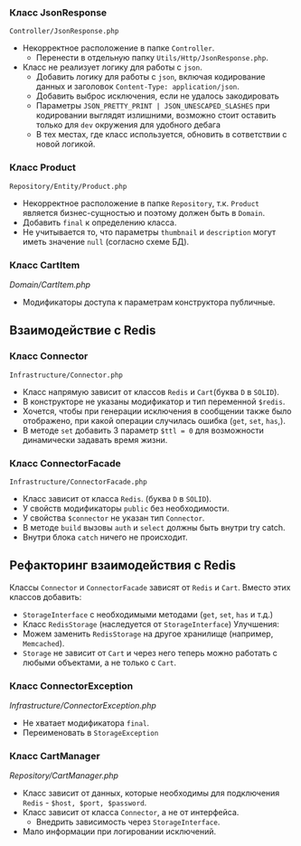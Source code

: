 ### Класс JsonResponse 
`Controller/JsonResponse.php`
- Некорректное расположение в папке `Controller`. 
  - Перенести в отдельную папку `Utils/Http/JsonResponse.php`.
- Класс не реализует логику для работы с `json`.
  - Добавить логику для работы с `json`, включая кодирование данных и заголовок `Content-Type: application/json`. 
  - Добавить выброс исключения, если не удалось закодировать
  - Параметры `JSON_PRETTY_PRINT | JSON_UNESCAPED_SLASHES` при кодировании выглядят излишними, возможно стоит оставить только для `dev` окружения для удобного дебага
  - В тех местах, где класс используется, обновить в сответствии с новой логикой.
  
### Класс Product 
`Repository/Entity/Product.php`
- Некорректное расположение в папке `Repository`, т.к. `Product` является бизнес-сущностью и поэтому должен быть в `Domain`.
- Добавить `final` к определению класса.
- Не учитывается то, что параметры `thumbnail` и `description` могут иметь значение `null` (согласно схеме БД).

### Класс CartItem
*Domain/CartItem.php*
- Модификаторы доступа к параметрам конструктора публичные.

## Взаимодействие с Redis
### Класс Connector
`Infrastructure/Connector.php`
- Класс напрямую зависит от классов `Redis` и `Cart`(буква `D` в `SOLID`).
- В конструкторе не указаны модификатор и тип переменной `$redis`.
- Хочется, чтобы при генерации исключения в сообщении также было отображено, при какой операции случилась ошибка (`get`, `set`, `has`,).
- В методе `set` добавить 3 параметр `$ttl = 0` для возможности динамически задавать время жизни.

### Класс ConnectorFacade
`Infrastructure/ConnectorFacade.php`
- Класс зависит от класса `Redis`. (буква `D` в `SOLID`).
- У свойств модификаторы `public` без необходимости.
- У свойства `$connector` не указан тип `Connector`.
- В методе `build` вызовы `auth` и `select` должны быть внутри try catch.
- Внутри блока `catch` ничего не происходит.

## Рефакторинг взаимодействия с Redis
Классы `Connector` и `ConnectorFacade` зависят от `Redis` и `Cart`.
Вместо этих классов добавить:
- `StorageInterface` с необходимыми методами (`get`, `set`, `has` и т.д.)
- Класс `RedisStorage` (наследуется от `StorageInterface`)
Улучшения:
- Можем заменить `RedisStorage` на другое хранилище (например, `Memcached`).
- `Storage` не зависит от `Cart` и через него теперь можно работать с любыми объектами, а не только с `Cart`.

### Класс ConnectorException
*Infrastructure/ConnectorException.php*
- Не хватает модификатора `final`.
- Переименовать в `StorageException`

### Класс CartManager
*Repository/CartManager.php*
- Класс зависит от данных, которые необходимы для подключения `Redis` - `$host, $port, $password`.
- Класс зависит от класса `Connector`, а не от интерфейса.
  - Внедрить зависимость через `StorageInterface`.
- Мало информации при логировании исключений.



